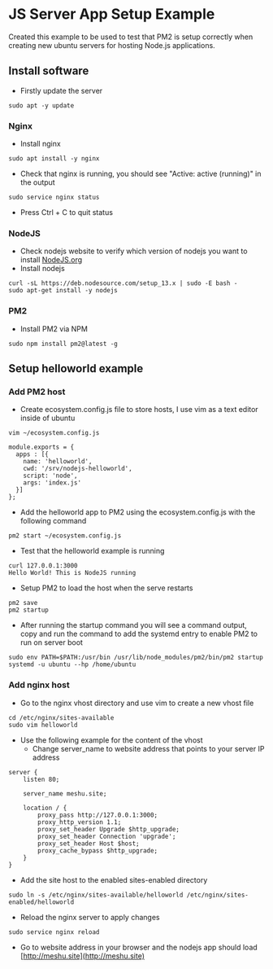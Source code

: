 # JS Server App Setup Example

Created this example to be used to test that PM2 is setup correctly when creating new ubuntu servers for hosting Node.js applications.

## Install software
- Firstly update the server
```
sudo apt -y update
```

### Nginx
- Install nginx
```
sudo apt install -y nginx
```
- Check that nginx is running, you should see "Active: active (running)" in the output
```
sudo service nginx status
```
- Press Ctrl + C to quit status
### NodeJS
- Check nodejs website to verify which version of nodejs you want to install
[NodeJS.org](https://nodejs.org/en/)
- Install nodejs
```
curl -sL https://deb.nodesource.com/setup_13.x | sudo -E bash -
sudo apt-get install -y nodejs
```
### PM2
- Install PM2 via NPM
```
sudo npm install pm2@latest -g
```
## Setup helloworld example
### Add PM2 host
- Create ecosystem.config.js file to store hosts, I use vim as a text editor inside of ubuntu
```
vim ~/ecosystem.config.js
```
```
module.exports = {
  apps : [{
    name: 'helloworld',
    cwd: '/srv/nodejs-helloworld',
    script: 'node',
    args: 'index.js'
  }]
};
```
- Add the helloworld app to PM2 using the ecosystem.config.js with the following command
```
pm2 start ~/ecosystem.config.js
```
- Test that the helloworld example is running
```
curl 127.0.0.1:3000
Hello World! This is NodeJS running
```
- Setup PM2 to load the host when the serve restarts
```
pm2 save
pm2 startup
```
- After running the startup command you will see a command output, copy and run the command to add the systemd entry to enable PM2 to run on server boot
```
sudo env PATH=$PATH:/usr/bin /usr/lib/node_modules/pm2/bin/pm2 startup systemd -u ubuntu --hp /home/ubuntu
```
### Add nginx host

- Go to the nginx vhost directory and use vim to create a new vhost file
```
cd /etc/nginx/sites-available
sudo vim helloworld
```
- Use the following example for the content of the vhost
	- Change server_name to website address that points to your server IP address
```
server {
    listen 80;

    server_name meshu.site;

    location / {
        proxy_pass http://127.0.0.1:3000;
        proxy_http_version 1.1;
        proxy_set_header Upgrade $http_upgrade;
        proxy_set_header Connection 'upgrade';
        proxy_set_header Host $host;
        proxy_cache_bypass $http_upgrade;
    }
}
```
- Add the site host to the enabled sites-enabled directory
```
sudo ln -s /etc/nginx/sites-available/helloworld /etc/nginx/sites-enabled/helloworld
```
- Reload the nginx server to apply changes
```
sudo service nginx reload
```
- Go to website address in your browser and the nodejs app should load
[http://meshu.site](http://meshu.site)

